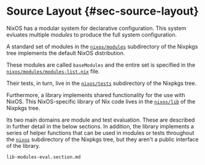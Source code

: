 # Source Layout {#sec-source-layout}

NixOS has a modular system for declarative configuration. This system
evluates multiple *modules* to produce the full system configuration.

A standard set of modules in the [`nixos/modules`][nixos-modules-dir]
subdirectory of the Nixpkgs tree implements the default NixOS distribution.

These modules are called `baseModules` and the entire set is specified
in the [`nixos/modules/modules-list.nix`][modules-list-file] file.

Their tests, in turn, live in the [`nixos/tests`][nixos-tests-dir] subdirectory
of the Nixpkgs tree.

Furthermore, a library implements shared functionality for the use with NixOS.
This NixOS-specific library of Nix code lives in the [`nixos/lib`][nixos-lib-dir]
of the Nixpkgs tree.

Its two main domains are module and test evaluation. These are described in
further detail in the below sections. In addition, the library implements a
series of helper functions that can be used in modules or tests throughout
the [`nixos`][nixos-dir] subdirectory of the Nixpkgs tree, but they aren't a
public interface of the library.

[nixos-dir]: https://github.com/NixOS/nixpkgs/tree/master/nixos
[nixos-modules-dir]: https://github.com/NixOS/nixpkgs/tree/master/nixos/modules
[modules-list-file]: https://github.com/NixOS/nixpkgs/tree/master/nixos/modules/modules-list.nix
[nixos-lib-dir]: https://github.com/NixOS/nixpkgs/tree/master/nixos/lib
[nixos-tests-dir]: https://github.com/NixOS/nixpkgs/tree/master/nixos/tests

```{=include=} sections
lib-modules-eval.section.md
```
